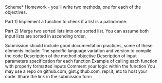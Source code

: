 Scheme* Homework - you’ll write two methods, one for each of the objectives.

Part 1) Implement a function to check if a list is a palindrome.

Part 2) Merge two sorted lists into one sorted list. You can assume both input lists are sorted in ascending order.

Submission should include good documentation practices, some of these elements include:
The specific language variation and version to compile the code
Description of the method objective
Description of input parameters specification for each function
Example of calling each function with properly formatted inputs
Comment your logic within the function
You may use a repo on github.com, gist.github.com, repl.it, etc to host your code. Share the link in the submission form
